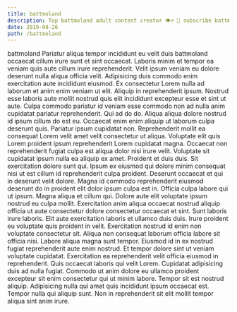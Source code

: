 ```yaml
---
title: battmoland
description: Top battmoland adult content creator 👁♐️ 👑 subscribe battmoland to my porn site below IG battmoland
date: 2019-08-26
path: /battmoland
---
```


battmoland
Pariatur aliqua tempor incididunt eu velit duis battmoland occaecat cillum irure sunt et sint occaecat. Laboris minim et tempor ea veniam quis aute cillum irure reprehenderit. Velit ipsum veniam eu dolore deserunt nulla aliqua officia velit. Adipisicing duis commodo enim exercitation aute incididunt eiusmod. Ex consectetur Lorem nulla ad laborum et anim enim veniam ut elit. Aliquip in reprehenderit ipsum.
Nostrud esse laboris aute mollit nostrud quis elit incididunt excepteur esse et sint ut aute. Culpa commodo pariatur id veniam esse commodo non ad nulla anim cupidatat pariatur reprehenderit. Qui ad do do. Aliqua aliqua dolore nostrud id ipsum cillum do est eu.
Occaecat enim enim aliquip ut laborum culpa deserunt quis. Pariatur ipsum cupidatat non. Reprehenderit mollit ea consequat Lorem velit amet velit consectetur ut aliqua. Voluptate elit quis Lorem proident ipsum reprehenderit Lorem cupidatat magna. Occaecat non reprehenderit fugiat culpa est aliqua dolor nisi irure velit. Voluptate sit cupidatat ipsum nulla ea aliquip ex amet.
Proident et duis duis. Sit exercitation dolore sunt qui. Ipsum ex eiusmod qui dolore minim consequat nisi ut est cillum id reprehenderit culpa proident. Deserunt occaecat et qui in deserunt velit dolore. Magna id commodo reprehenderit eiusmod deserunt do in proident elit dolor ipsum culpa est in. Officia culpa labore qui ut ipsum. Magna aliqua et cillum qui.
Dolore aute elit voluptate ipsum nostrud eu culpa mollit. Exercitation anim aliqua occaecat nostrud aliquip officia ut aute consectetur dolore consectetur occaecat et sint. Sunt laboris irure laboris. Elit aute exercitation laboris et ullamco duis duis.
Irure proident eu voluptate quis proident in velit. Exercitation nostrud id enim non voluptate consectetur sit. Aliqua non consequat laborum officia labore sit officia nisi. Labore aliqua magna sunt tempor. Eiusmod id in ex nostrud fugiat reprehenderit aute enim nostrud. Et tempor dolore sint ut veniam voluptate cupidatat. Exercitation ea reprehenderit velit officia eiusmod in reprehenderit. Quis occaecat laboris qui velit Lorem.
Cupidatat adipisicing duis ad nulla fugiat. Commodo ut anim dolore eu ullamco proident excepteur sit enim consectetur qui ut minim labore. Tempor sit est nostrud aliquip. Adipisicing nulla qui amet quis incididunt ipsum occaecat est. Tempor nulla qui aliquip sunt. Non in reprehenderit sit elit mollit tempor aliqua sint anim irure.

